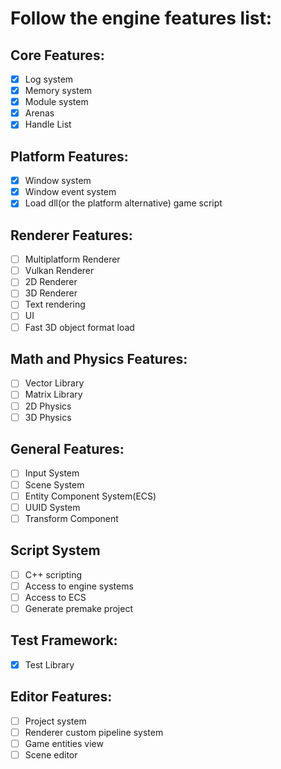 # Follow the engine features list:

## Core Features:
- [X] Log system
- [X] Memory system
- [X] Module system
- [X] Arenas
- [X] Handle List

## Platform Features:
- [X] Window system
- [X] Window event system
- [X] Load dll(or the platform alternative) game script

## Renderer Features:
- [ ] Multiplatform Renderer
- [ ] Vulkan Renderer
- [ ] 2D Renderer
- [ ] 3D Renderer
- [ ] Text rendering
- [ ] UI
- [ ] Fast 3D object format load

## Math and Physics Features:
- [ ] Vector Library
- [ ] Matrix Library
- [ ] 2D Physics
- [ ] 3D Physics

## General Features:
- [ ] Input System
- [ ] Scene System
- [ ] Entity Component System(ECS)
- [ ] UUID System
- [ ] Transform Component

## Script System
- [ ] C++ scripting
- [ ] Access to engine systems
- [ ] Access to ECS
- [ ] Generate premake project

## Test Framework:
- [X] Test Library

## Editor Features:
- [ ] Project system
- [ ] Renderer custom pipeline system
- [ ] Game entities view
- [ ] Scene editor